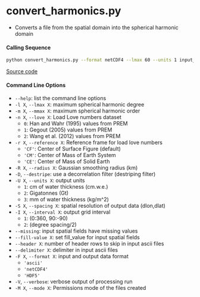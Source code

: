 convert_harmonics.py
====================

 - Converts a file from the spatial domain into the spherical harmonic domain

#### Calling Sequence
```bash
python convert_harmonics.py --format netCDF4 --lmax 60 --units 1 input_file output_file
```
[Source code](https://github.com/tsutterley/read-GRACE-harmonics/blob/main/convert_harmonics.py)

#### Command Line Options
 - `--help`: list the command line options
 - `-l X`, `--lmax X`: maximum spherical harmonic degree
 - `-m X`, `--mmax X`: maximum spherical harmonic order
 - `-n X`, `--love X`: Load Love numbers dataset
      * `0`: Han and Wahr (1995) values from PREM
      * `1`: Gegout (2005) values from PREM
      * `2`: Wang et al. (2012) values from PREM
 - `-r X`, `--reference X`: Reference frame for load love numbers
      * `'CF'`: Center of Surface Figure (default)
      * `'CM'`: Center of Mass of Earth System
      * `'CE'`: Center of Mass of Solid Earth
 - `-R X`, `--radius X`: Gaussian smoothing radius (km)
 - `-D`, `--destripe`: use a decorrelation filter (destriping filter)
 - `-U X`, `--units X`: output units
      * `1`: cm of water thickness (cm.w.e.)
      * `2`: Gigatonnes (Gt)
      * `3`: mm of water thickness (kg/m^2)
 - `-S X`, `--spacing X`: spatial resolution of output data (dlon,dlat)
 - `-I X`, `--interval X`: output grid interval
      * `1`: (0:360, 90:-90)
      * `2`: (degree spacing/2)
 - `--missing`: input spatial fields have missing values
 - `--fill-value X`: set fill_value for input spatial fields
 - `--header X`: number of header rows to skip in input ascii files
 - `--delimiter X`: delimiter in input ascii files
 - `-F X`, `--format X`: input and output data format
      * `'ascii'`
      * `'netCDF4'`
      * `'HDF5'`
 - `-V`, `--verbose`: verbose output of processing run
 - `-M X`, `--mode X`: Permissions mode of the files created
